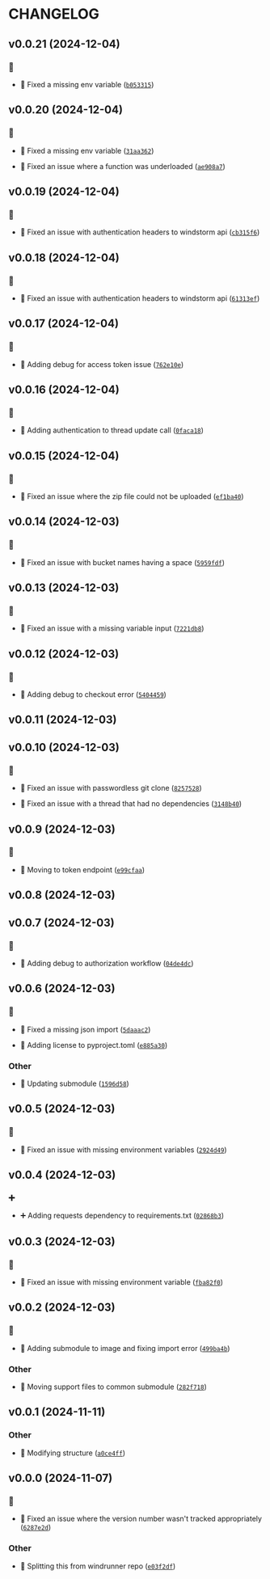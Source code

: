 # CHANGELOG

## v0.0.21 (2024-12-04)

### :bug:

* :bug: Fixed a missing env variable ([`b053315`](https://github.com/Westfall-io/windbound/commit/b05331548c073e863e787d29e0f37dd98d00e456))

## v0.0.20 (2024-12-04)

### :bug:

* :bug: Fixed a missing env variable ([`31aa362`](https://github.com/Westfall-io/windbound/commit/31aa3628fc24551d2128b252fab2be9dd94a8a0f))

* :bug: Fixed an issue where a function was underloaded ([`ae908a7`](https://github.com/Westfall-io/windbound/commit/ae908a7b3f331752d46e97c99bae35d5b43a46f0))

## v0.0.19 (2024-12-04)

### :bug:

* :bug: Fixed an issue with authentication headers to windstorm api ([`cb315f6`](https://github.com/Westfall-io/windbound/commit/cb315f649ba3ab6864e1681eea33c661e362e2db))

## v0.0.18 (2024-12-04)

### :bug:

* :bug: Fixed an issue with authentication headers to windstorm api ([`61313ef`](https://github.com/Westfall-io/windbound/commit/61313ef25ef3379f13b79c9239f0f55e3d963985))

## v0.0.17 (2024-12-04)

### :bug:

* :bug: Adding debug for access token issue ([`762e10e`](https://github.com/Westfall-io/windbound/commit/762e10e0c18fc9708a81058c2bcf9c022cb609f6))

## v0.0.16 (2024-12-04)

### :bug:

* :bug: Adding authentication to thread update call ([`0faca18`](https://github.com/Westfall-io/windbound/commit/0faca18f0754a8f0de25104a3f32e034cea9fdc1))

## v0.0.15 (2024-12-04)

### :bug:

* :bug: Fixed an issue where the zip file could not be uploaded ([`ef1ba40`](https://github.com/Westfall-io/windbound/commit/ef1ba4084c5ddd744d30271abdbd413db4a16ac3))

## v0.0.14 (2024-12-03)

### :bug:

* :bug: Fixed an issue with bucket names having a space ([`5959fdf`](https://github.com/Westfall-io/windbound/commit/5959fdf1c253d1040ebd30a690647e076f330883))

## v0.0.13 (2024-12-03)

### :bug:

* :bug: Fixed an issue with a missing variable input ([`7221db8`](https://github.com/Westfall-io/windbound/commit/7221db8ddb8c3640dc63f612dce37f4c4d70979d))

## v0.0.12 (2024-12-03)

### :bug:

* :bug: Adding debug to checkout error ([`5404459`](https://github.com/Westfall-io/windbound/commit/54044598666c2d2bdc57a64f345915792855487b))

## v0.0.11 (2024-12-03)

## v0.0.10 (2024-12-03)

### :bug:

* :bug: Fixed an issue with passwordless git clone ([`8257528`](https://github.com/Westfall-io/windbound/commit/8257528753951f4d53261fee292adb6666491a85))

* :bug: Fixed an issue with a thread that had no dependencies ([`3148b40`](https://github.com/Westfall-io/windbound/commit/3148b402428ecbad47e81289dccd68f6ff4f7990))

## v0.0.9 (2024-12-03)

### :bug:

* :bug: Moving to token endpoint ([`e99cfaa`](https://github.com/Westfall-io/windbound/commit/e99cfaadb4985c6805fb0d62b1ca797263390a18))

## v0.0.8 (2024-12-03)

## v0.0.7 (2024-12-03)

### :bug:

* :bug: Adding debug to authorization workflow ([`04de4dc`](https://github.com/Westfall-io/windbound/commit/04de4dcbf3d4c67158b8f467c0460b3f1f521ad5))

## v0.0.6 (2024-12-03)

### :bug:

* :bug: Fixed a missing json import ([`5daaac2`](https://github.com/Westfall-io/windbound/commit/5daaac234496f8c851da67394d343609cda599e2))

* :bug: Adding license to pyproject.toml ([`e885a30`](https://github.com/Westfall-io/windbound/commit/e885a30418dad4d403e2a2b5c318fb4e8f1444f4))

### Other

* :bento: Updating submodule ([`1596d58`](https://github.com/Westfall-io/windbound/commit/1596d58eb13c2e6eb265fbbc129c536921253a10))

## v0.0.5 (2024-12-03)

### :bug:

* :bug: Fixed an issue with missing environment variables ([`2924d49`](https://github.com/Westfall-io/windbound/commit/2924d49b40a719d601ce3fa6dba60fac1beee13f))

## v0.0.4 (2024-12-03)

### :heavy_plus_sign:

* :heavy_plus_sign: Adding requests dependency to requirements.txt ([`02868b3`](https://github.com/Westfall-io/windbound/commit/02868b378fc8f6dc3d8fa0ba402cb013a76896b3))

## v0.0.3 (2024-12-03)

### :bug:

* :bug: Fixed an issue with missing environment variable ([`fba82f0`](https://github.com/Westfall-io/windbound/commit/fba82f09d4df7be66625f78a3751ad5b08648098))

## v0.0.2 (2024-12-03)

### :bug:

* :bug: Adding submodule to image and fixing import error ([`499ba4b`](https://github.com/Westfall-io/windbound/commit/499ba4bcd268fe25e9183fa75e827da0a3d73d35))

### Other

* :art: Moving support files to common submodule ([`282f718`](https://github.com/Westfall-io/windbound/commit/282f718d8884582eda9a14b872a3c8ad1d09637c))

## v0.0.1 (2024-11-11)

### Other

* :art: Modifying structure ([`a0ce4ff`](https://github.com/Westfall-io/windbound/commit/a0ce4ff44c0d61d61059a5c0c0d05008642620ad))

## v0.0.0 (2024-11-07)

### :bug:

* :bug: Fixed an issue where the version number wasn&#39;t tracked appropriately ([`6287e2d`](https://github.com/Westfall-io/windbound/commit/6287e2d6252a0ea96abcb40868d70ccec05b4084))

### Other

* :tada: Splitting this from windrunner repo ([`e03f2df`](https://github.com/Westfall-io/windbound/commit/e03f2dfe3a5c5f9ce1497369b493dce8ccaf23bb))
